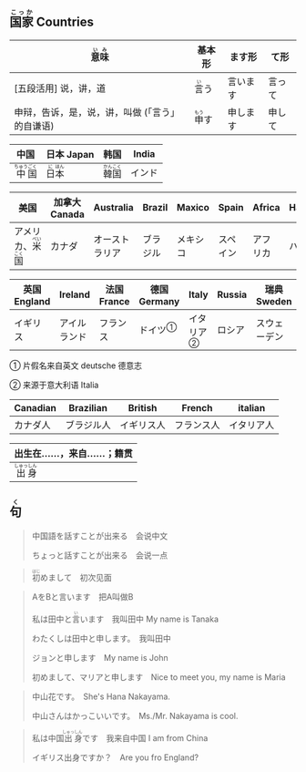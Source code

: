 ## <ruby>国家<rt>こっか</rt></ruby> Countries

| <ruby>意<rt>い</rt>味<rt>み</rt></ruby>         | 基本形                         | ます形   | て形   |
| ----------------------------------------------- | ------------------------------ | -------- | ------ |
| [五段活用] 说，讲，道                           | <ruby>言<rt>い</rt>う</ruby>   | 言います | 言って |
| 申辩，告诉，是，说，讲，叫做 (「言う」的自谦语) | <ruby>申<rt>もう</rt>す</ruby> | 申します | 申して |

| 中国                                          | 日本 Japan                                | 韩国                                        | India  |
| --------------------------------------------- | ----------------------------------------- | ------------------------------------------- | ------ |
| <ruby>中<rt>ちゅう</rt>国<rt>ごく</rt></ruby> | <ruby>日<rt>に</rt>本<rt>ほん</rt></ruby> | <ruby>韓<rt>かん</rt>国<rt>こく</rt></ruby> | インド |

| 美国                                                  | 加拿大 Canada | Australia      | Brazil   | Maxico   | Spain    | Africa   | Hawaii |
| ----------------------------------------------------- | ------------- | -------------- | -------- | -------- | -------- | -------- | ------ |
| アメリカ、<ruby>米<rt>べい</rt>国<rt>こく</rt></ruby> | カナダ        | オーストラリア | ブラジル | メキシコ | スペイン | アフリカ | ハワイ |

| 英国 England | Ireland      | 法国 France | 德国　Germany             | Italy                       | Russia | 瑞典 Sweden  |
| ------------ | ------------ | ----------- | ------------------------- | --------------------------- | ------ | ------------ |
| イギリス     | アイルランド | フランス    | <a>ドイツ</a><sup>①</sup> | <a>イタリア</a><sup>②</sup> | ロシア | スウェーデン |

① 片假名来自英文 deutsche 德意志

② 来源于意大利语 Italia

| Canadian | Brazilian  | British    | French     | italian    |
| -------- | ---------- | ---------- | ---------- | ---------- |
| カナダ人 | ブラジル人 | イギリス人 | フランス人 | イタリア人 |


| 出生在……，来自……；籍贯                        |
| --------------------------------------------- |
| <ruby>出<rt>しゅっ</rt>身<rt>しん</rt></ruby> |



## <ruby><rb>句</rb><rt>く</rt></ruby>

> 中国語を話すことが出来る　会说中文
>
> ちょっと話すことが出来る　会说一点

> <ruby>初<rt>はじ</rt>め</ruby>まして　初次见面

> AをBと言います　把A叫做B
>
> 私は田中と<ruby>言<rt>い</rt>い</ruby>ます　我叫田中 My name is Tanaka
>
> わたくしは田中と申します。　我叫田中
>
> ジョンと申します　My name is John
>
> 初めまして、マリアと申します　Nice to meet you, my name is Maria
>

> 中山花です。　She's Hana Nakayama.
>
> 中山さんはかっこいいです。　Ms./Mr. Nakayama is cool.
>

> 私は中国<ruby>出<rt>しゅっ</rt>身<rt>しん</rt></ruby>です　我来自中国 I am from China
>
> イギリス出身ですか？　Are you fro England?